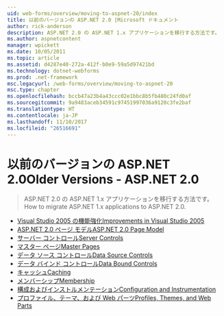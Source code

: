 ```yaml
---
uid: web-forms/overview/moving-to-aspnet-20/index
title: 以前のバージョンの ASP.NET 2.0 |Microsoft ドキュメント
author: rick-anderson
description: ASP.NET 2.0 の ASP.NET 1.x アプリケーションを移行する方法です。
ms.author: aspnetcontent
manager: wpickett
ms.date: 10/05/2011
ms.topic: article
ms.assetid: d4287e40-272a-412f-b0e9-59a5d97421bd
ms.technology: dotnet-webforms
ms.prod: .net-framework
msc.legacyurl: /web-forms/overview/moving-to-aspnet-20
msc.type: chapter
ms.openlocfilehash: bccb47a23b4a43ccc02e1bbc8b5fb480c24fd0af
ms.sourcegitcommit: 9a9483aceb34591c97451997036a9120c3fe2baf
ms.translationtype: HT
ms.contentlocale: ja-JP
ms.lasthandoff: 11/10/2017
ms.locfileid: "26516691"
---
```

<a name="older-versions---aspnet-20"></a><span data-ttu-id="88c99-103">以前のバージョンの ASP.NET 2.0</span><span class="sxs-lookup"><span data-stu-id="88c99-103">Older Versions - ASP.NET 2.0</span></span>
====================
> <span data-ttu-id="88c99-104">ASP.NET 2.0 の ASP.NET 1.x アプリケーションを移行する方法です。</span><span class="sxs-lookup"><span data-stu-id="88c99-104">How to migrate ASP.NET 1.x applications to ASP.NET 2.0.</span></span>


- [<span data-ttu-id="88c99-105">Visual Studio 2005 の機能強化</span><span class="sxs-lookup"><span data-stu-id="88c99-105">Improvements in Visual Studio 2005</span></span>](improvements-in-visual-studio-2005.md)
- [<span data-ttu-id="88c99-106">ASP.NET 2.0 ページ モデル</span><span class="sxs-lookup"><span data-stu-id="88c99-106">ASP.NET 2.0 Page Model</span></span>](the-asp-net-2-0-page-model.md)
- [<span data-ttu-id="88c99-107">サーバー コントロール</span><span class="sxs-lookup"><span data-stu-id="88c99-107">Server Controls</span></span>](server-controls.md)
- [<span data-ttu-id="88c99-108">マスター ページ</span><span class="sxs-lookup"><span data-stu-id="88c99-108">Master Pages</span></span>](master-pages.md)
- [<span data-ttu-id="88c99-109">データ ソース コントロール</span><span class="sxs-lookup"><span data-stu-id="88c99-109">Data Source Controls</span></span>](data-source-controls.md)
- [<span data-ttu-id="88c99-110">データ バインド コントロール</span><span class="sxs-lookup"><span data-stu-id="88c99-110">Data Bound Controls</span></span>](data-bound-controls.md)
- [<span data-ttu-id="88c99-111">キャッシュ</span><span class="sxs-lookup"><span data-stu-id="88c99-111">Caching</span></span>](caching.md)
- [<span data-ttu-id="88c99-112">メンバーシップ</span><span class="sxs-lookup"><span data-stu-id="88c99-112">Membership</span></span>](membership.md)
- [<span data-ttu-id="88c99-113">構成およびインストルメンテーション</span><span class="sxs-lookup"><span data-stu-id="88c99-113">Configuration and Instrumentation</span></span>](configuration-and-instrumentation.md)
- [<span data-ttu-id="88c99-114">プロファイル、テーマ、および Web パーツ</span><span class="sxs-lookup"><span data-stu-id="88c99-114">Profiles, Themes, and Web Parts</span></span>](profiles-themes-and-web-parts.md)
